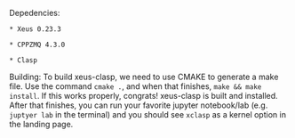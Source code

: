 Depedencies:

    * Xeus 0.23.3
    
    * CPPZMQ 4.3.0
    
    * Clasp
    
Building:
    To build xeus-clasp, we need to use CMAKE to generate a make file. Use the command `cmake .`, and when that finishes, `make && make install`. If this works properly, congrats! xeus-clasp is built and installed. After that finishes, you can run your favorite jupyter notebook/lab (e.g. `juptyer lab` in the terminal) and you should see `xclasp` as a kernel option in the landing page.
